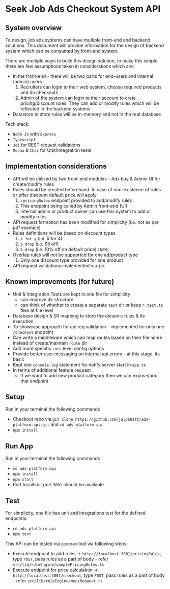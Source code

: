 # Seek Job Ads Checkout System API 

## System overview
To design, job ads systems can have multiple front-end and backend solutions. This document will provide
information for the design of backend system which can be consumed by front-end system.

There are multiple ways to build this design solution, to make this simple there are few 
assumptions taken in considerations which are:

 - In the front-end - there will be two parts for end-users and internal (admin) users
   1. Recruiters can login to their web system, choose required products and do checkouts
   2. Admin of the system can login to their account to crate pricing/discount rules. They
      can add or modify rules which will be reflected in the backend systems
 - Datastore to store rules will be in-memory and not in the real database

Tech stack:
- `Node JS` with `Express`
- `Typescript`
- `Joi` for REST request validations
- `Mocha` & `Chai` for Unit/Integration tests

## Implementation considerations

- API will be utilised by two front-end modules - Ads buy & Admin UI for create/modify rules
- Rules should be created beforehand. In case of non-existence of rules or offer discount 
  default price will apply
  1. `/pricingRules` endpoint provided to add/modify rules
  2. This endpoint being called by Admin front-end (UI) 
  3. Internal admin or product owner can use this system to add or modify rules
- API request formation has been modified for simplicity (i.e. not as per pdf example)
- Rules definitions will be based on discount types
  1. `x for y` (i.e. 5 for 4)
  2. `$ drop` (i.e. $5 off)
  3. `% drop` (i.e. 10% off on default price) `[NEW]`
- Overlap rules will not be supported for one ad/product type
  1. Only one discount type provided for one product
- API request validations implemented via `joi`

## Known improvements (for future)
- Unit & Integration Tests are kept in one file for simplicity
  - can improve dir structure
  - can think of whether to create a separate `test` dir or keep `*.test.ts` files at file level
- Database design & ER mapping to store the dynamic rules & its execution
- To showcase approach for api req validation - implemented for only one `/checkout` endpoint
- Can write a middleware which can map routes based on their file name instead of create/maintain `route` dir
- Add more specific `cors` level config options
- Provide better user messaging on internal api errors - at this stage, its basic
- Kept one `console.log` statement for notify server start in `app.ts`
- In terms of additional feature request
  - If we want to add new product category then we can expose/add that endpoint


## Setup
Run in your terminal the following commands
- Checkout repo via `git clone https://github.com/jalpbhatt/ads-platform-api.git` and `cd ads-platform-api`
- `npm install`

## Run App
Run in your terminal the following commands
  - `cd ads-platform-api`
  - `npm install`
  - `npm start`
- Port localhost port `3001` should be available

## Test
For simplicity, one file has unit and integrations test for the defined endpoints.
- `cd ads-platform-api`
- `npm test`

This API can be tested via `postman` tool via following steps:
- Execute endpoint to add rules -> `http://localhost:3001/pricingRules`, type `POST`, 
  pass rules as a part of body - refer `src/lib/ruleEngine/samplePricingRules.ts`
- Execute endpoint for price calculation -> `http://localhost:3001/checkout`, type `POST`,
  pass rules as a part of body - refer `src/lib/ruleEngine/mockRequest.ts`
